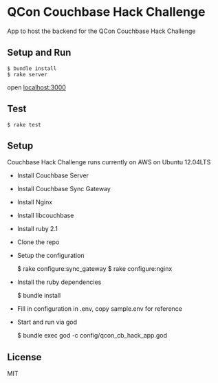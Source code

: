 # QCon Couchbase Hack Challenge

App to host the backend for the QCon Couchbase Hack Challenge

## Setup and Run

    $ bundle install
    $ rake server

open [localhost:3000](http://localhost:3000)

## Test

    $ rake test

## Setup

Couchbase Hack Challenge runs currently on AWS on Ubuntu 12.04LTS

* Install Couchbase Server
* Install Couchbase Sync Gateway
* Install Nginx
* Install libcouchbase
* Install ruby 2.1
* Clone the repo
* Setup the configuration

    $ rake configure:sync_gateway
    $ rake configure:nginx

* Install the ruby dependencies

    $ bundle install

* Fill in configuration in .env, copy sample.env for reference
* Start and run via god

    $ bundle exec god -c config/qcon_cb_hack_app.god

## License
MIT

